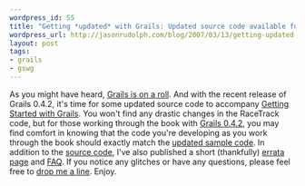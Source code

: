 ```yaml
---
wordpress_id: 55
title: "Getting *updated* with Grails: Updated source code available for Grails 0.4.2"
wordpress_url: http://jasonrudolph.com/blog/2007/03/13/getting-updated-with-grails-updated-source-code-available-for-grails-042/
layout: post
tags:
- grails
- gswg
---
```

As you might have heard, [Grails is on a roll](http://jasonrudolph.com/blog/2007/03/12/grails-is-on-the-move/).  And with the recent release of Grails 0.4.2, it's time for some updated source code to accompany [Getting Started with Grails](http://www.amazon.com/Getting-Started-Grails-Jason-Rudolph/dp/143030782X).  You won't find any drastic changes in the RaceTrack code, but for those working through the book with [Grails 0.4.2](http://dist.codehaus.org/grails/grails-bin-0.4.2.tar.gz), you may find comfort in knowing that the code you're developing as you work through the book should exactly match the  [updated sample code](http://jasonrudolph.com/downloads/gswg/gswg_source_0_4_2.zip).  In addition to the [source code](http://jasonrudolph.com/downloads/gswg/ "Source Code for Getting Started with Grails"), I've also published a short (thankfully) [errata page](http://jasonrudolph.com/gswg_errata.html "Errata for Getting Started with Grails") and [FAQ](http://jasonrudolph.com/gswg_faq.html "Frequently Asked Questions about Getting Started with Grails").  If you notice any glitches or have any questions, please feel free to [drop me a line](mailto:contact@jasonrudolph.com).  Enjoy.
